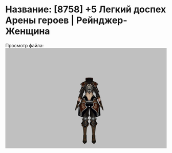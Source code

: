 # Название: [8758] +5 Легкий доспех Арены героев | Рейнджер-Женщина

Просмотр файла:
![p030031.png](p030031.png)